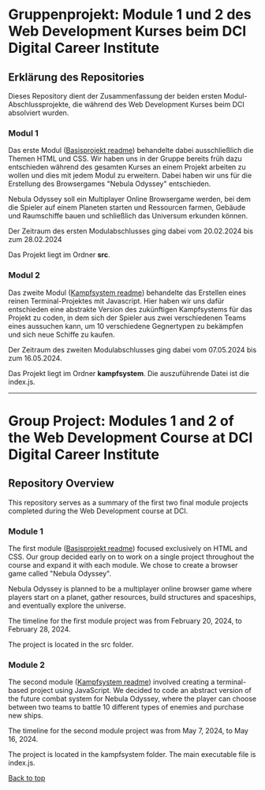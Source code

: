# Gruppenprojekt: Module 1 und 2 des Web Development Kurses beim DCI Digital Career Institute

## Erklärung des Repositories

Dieses Repository dient der Zusammenfassung der beiden ersten Modul-Abschlussprojekte, die während des Web Development Kurses beim DCI absolviert wurden.

### Modul 1

Das erste Modul (<a href="https://github.com/Mynchro/DCI_Nebula-Odyssey_Modul1-2/blob/main/Projektplanung1.md">Basisprojekt readme</a>) behandelte dabei ausschließlich die Themen HTML und CSS.
Wir haben uns in der Gruppe bereits früh dazu entschieden während des gesamten Kurses an einem Projekt arbeiten zu wollen und dies mit jedem Modul zu erweitern.
Dabei haben wir uns für die Erstellung des Browsergames "Nebula Odyssey" entschieden.

Nebula Odyssey soll ein Multiplayer Online Browsergame werden, bei dem die Spieler auf einem Planeten starten und Ressourcen farmen, Gebäude und Raumschiffe bauen
und schließlich das Universum erkunden können.

Der Zeitraum des ersten Modulabschlusses ging dabei vom 20.02.2024 bis zum 28.02.2024

Das Projekt liegt im Ordner **src**.

### Modul 2

Das zweite Modul (<a href="https://github.com/Mynchro/DCI_Nebula-Odyssey_Modul1-2/blob/main/kampfsystem/kampfsystem.md">Kampfsystem readme</a>) behandelte das Erstellen eines reinen Terminal-Projektes mit Javascript.
Hier haben wir uns dafür entschieden eine abstrakte Version des zukünftigen Kampfsystems für das Projekt zu coden,
in dem sich der Spieler aus zwei verschiedenen Teams eines aussuchen kann, um 10 verschiedene Gegnertypen zu bekämpfen und sich neue Schiffe zu kaufen.

Der Zeitraum des zweiten Modulabschlusses ging dabei vom 07.05.2024 bis zum 16.05.2024.

Das Projekt liegt im Ordner **kampfsystem**. Die auszuführende Datei ist die index.js.

---

# Group Project: Modules 1 and 2 of the Web Development Course at DCI Digital Career Institute

## Repository Overview

This repository serves as a summary of the first two final module projects completed during the Web Development course at DCI.

### Module 1

The first module (<a href="https://github.com/Mynchro/DCI_Nebula-Odyssey_Modul1-2/blob/main/Projektplanung1.md">Basisprojekt readme</a>) focused exclusively on HTML and CSS.
Our group decided early on to work on a single project throughout the course and expand it with each module.
We chose to create a browser game called "Nebula Odyssey".

Nebula Odyssey is planned to be a multiplayer online browser game where players start on a planet, gather resources, build structures and spaceships, and eventually explore the universe.

The timeline for the first module project was from February 20, 2024, to February 28, 2024.

The project is located in the src folder.

### Module 2

The second module (<a href="https://github.com/Mynchro/DCI_Nebula-Odyssey_Modul1-2/blob/main/kampfsystem/kampfsystem.md">Kampfsystem readme</a>) involved creating a terminal-based project using JavaScript.
We decided to code an abstract version of the future combat system for Nebula Odyssey, where the player can choose between two teams to battle 10 different types of enemies and purchase new ships.

The timeline for the second module project was from May 7, 2024, to May 16, 2024.

The project is located in the kampfsystem folder. The main executable file is index.js.

[Back to top](https://github.com/Mynchro/DCI_Nebula-Odyssey_Modul1-2?tab=readme-ov-file#group-project-modules-1-and-2-of-the-web-development-course-at-dci-digital-career-institute)

